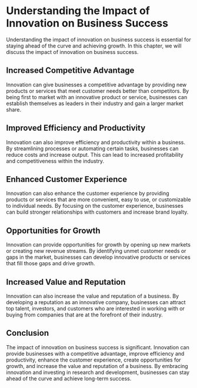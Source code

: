 Understanding the Impact of Innovation on Business Success
===================================================================================================================

Understanding the impact of innovation on business success is essential for staying ahead of the curve and achieving growth. In this chapter, we will discuss the impact of innovation on business success.

Increased Competitive Advantage
-------------------------------

Innovation can give businesses a competitive advantage by providing new products or services that meet customer needs better than competitors. By being first to market with an innovative product or service, businesses can establish themselves as leaders in their industry and gain a larger market share.

Improved Efficiency and Productivity
------------------------------------

Innovation can also improve efficiency and productivity within a business. By streamlining processes or automating certain tasks, businesses can reduce costs and increase output. This can lead to increased profitability and competitiveness within the industry.

Enhanced Customer Experience
----------------------------

Innovation can also enhance the customer experience by providing products or services that are more convenient, easy to use, or customizable to individual needs. By focusing on the customer experience, businesses can build stronger relationships with customers and increase brand loyalty.

Opportunities for Growth
------------------------

Innovation can provide opportunities for growth by opening up new markets or creating new revenue streams. By identifying unmet customer needs or gaps in the market, businesses can develop innovative products or services that fill those gaps and drive growth.

Increased Value and Reputation
------------------------------

Innovation can also increase the value and reputation of a business. By developing a reputation as an innovative company, businesses can attract top talent, investors, and customers who are interested in working with or buying from companies that are at the forefront of their industry.

Conclusion
----------

The impact of innovation on business success is significant. Innovation can provide businesses with a competitive advantage, improve efficiency and productivity, enhance the customer experience, create opportunities for growth, and increase the value and reputation of a business. By embracing innovation and investing in research and development, businesses can stay ahead of the curve and achieve long-term success.
